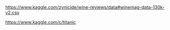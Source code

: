 https://www.kaggle.com/zynicide/wine-reviews/data#winemag-data-130k-v2.csv

https://www.kaggle.com/c/titanic